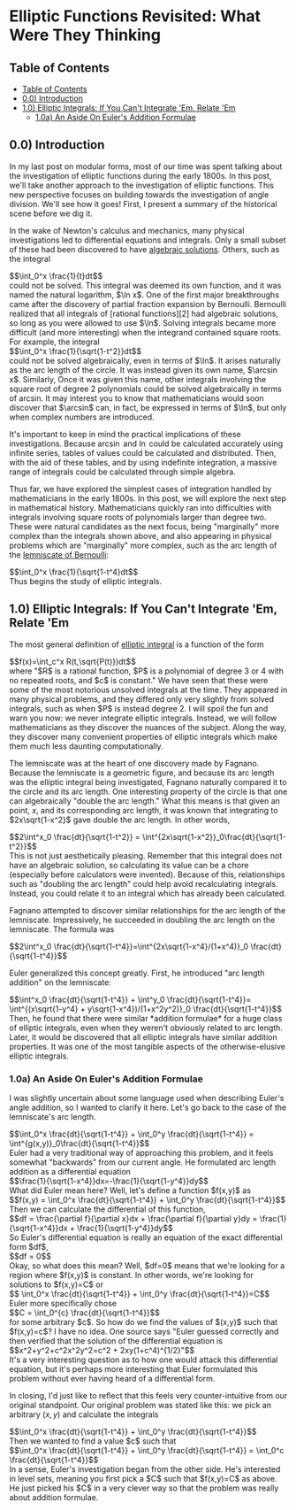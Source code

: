 # Elliptic Functions Revisited: What Were They Thinking

## Table of Contents <a name="toc"></a>
- [Table of Contents](#toc)
- [0.0) Introduction](#0.0)
- [1.0) Elliptic Integrals: If You Can't Integrate 'Em, Relate 'Em](#1.0)
  * [1.0a)  An Aside On Euler's Addition Formulae](#1.0a)

## 0.0) Introduction <a name="0.0"></a>

In my last post on modular forms, most of our time was spent talking about the investigation of elliptic functions during the early 1800s. In this post, we'll take another approach to the investigation of elliptic functions. This new perspective focuses on building towards the investigation of angle division. We'll see how it goes! First, I present a summary of the historical scene before we dig it.

In the wake of Newton's calculus and mechanics, many physical investigations led to differential equations and integrals. Only a small subset of these had been discovered to have [algebraic solutions][1]. Others, such as the integral
<div>
$$\int_0^x \frac{1}{t}dt$$
</div>
could not be solved. This integral was deemed its own function, and it was named the natural logarithm, $\ln x$. One of the first major breakthroughs came after the discovery of partial fraction expansion by Bernoulli. Bernoulli realized that all integrals of [rational functions][2] had algebraic solutions, so long as you were allowed to use $\ln$. Solving integrals became more difficult (and more interesting) when the integrand contained square roots. For example, the integral
<div>
$$\int_0^x \frac{1}{\sqrt{1-t^2}}dt$$
</div>
could not be solved algebraically, even in terms of $\ln$. It arises naturally as the arc length of the circle. It was instead given its own name, $\arcsin x$. Similarly,  Once it was given this name, other integrals involving the square root of degree 2 polynomials could be solved algebraically in terms of arcsin. It may interest you to know that mathematicians would soon discover that $\arcsin$ can, in fact, be expressed in terms of $\ln$, but only when complex numbers are introduced.

It's important to keep in mind the practical implications of these investigations. Because $\arcsin$ and $\ln$ could be calculated accurately using infinite series, tables of values could be calculated and distributed. Then, with the aid of these tables, and by using indefinite integration, a massive range of integrals could be calculated through simple algebra.

Thus far, we have explored the simplest cases of integration handled by mathematicians in the early 1800s. In this post, we will explore the next step in mathematical history. Mathematicians quickly ran into difficulties with integrals involving square roots of polynomials larger than degree two. These were natural candidates as the next focus, being "marginally" more complex than the integrals shown above, and also appearing in physical problems which are "marginally" more complex, such as the arc length of the [lemniscate of Bernoulli][3]:
<div>
$$\int_0^x \frac{1}{\sqrt{1-t^4}dt$$
</div>
Thus begins the study of elliptic integrals.

## 1.0) Elliptic Integrals: If You Can't Integrate 'Em, Relate 'Em  <a name="1.0"></a>

The most general definition of [elliptic integral][4] is a function of the form
<div>
$$f(x)=\int_c^x R(t,\sqrt{P(t)})dt$$
</div>
where "$R$ is a rational function, $P$ is a polynomial of degree 3 or 4 with no repeated roots, and $c$ is constant." We have seen that these were some of the most notorious unsolved integrals at the time. They appeared in many physical problems, and they differed only very slightly from solved integrals, such as when $P$ is instead degree 2. I will spoil the fun and warn you now: we never integrate elliptic integrals. Instead, we will follow mathematicians as they discover the nuances of the subject. Along the way, they discover many convenient properties of elliptic integrals which make them much less daunting computationally.

The lemniscate was at the heart of one discovery made by Fagnano. Because the lemniscate is a geometric figure, and because its arc length was the elliptic integral being investigated, Fagnano naturally compared it to the circle and its arc length. One interesting property of the circle is that one can algebraically "double the arc length." What this means is that given an point, $x$, and its corresponding arc length, it was known that integrating to $2x\sqrt{1-x^2}$ gave double the arc length. In other words,
<div>
$$2\int^x_0 \frac{dt}{\sqrt{1-t^2}} = \int^{2x\sqrt{1-x^2}}_0\frac{dt}{\sqrt{1-t^2}}$$
</div>
This is not just aesthetically pleasing. Remember that this integral does not have an algebraic solution, so calculating its value can be a chore (especially before calculators were invented). Because of this, relationships such as "doubling the arc length" could help avoid recalculating integrals. Instead, you could relate it to an integral which has already been calculated.

Fagnano attempted to discover similar relationships for the arc length of the lemniscate. Impressively, he succeeded in doubling the arc length on the lemniscate. The formula was
<div>
$$2\int^x_0 \frac{dt}{\sqrt{1-t^4}}=\int^{2x\sqrt{1-x^4}/(1+x^4)}_0 \frac{dt}{\sqrt{1-t^4}}$$
</div>

Euler generalized this concept greatly. First, he introduced "arc length addition" on the lemniscate:
<div>
$$\int^x_0 \frac{dt}{\sqrt{1-t^4}} + \int^y_0 \frac{dt}{\sqrt{1-t^4}}= \int^{(x\sqrt{1-y^4} + y\sqrt{1-x^4})/(1+x^2y^2)}_0 \frac{dt}{\sqrt{1-t^4}}$$
</div>
Then, he found that there were similar *addition formulae* for a huge class of elliptic integrals, even when they weren't obviously related to arc length. Later, it would be discovered that all elliptic integrals have similar addition properties. It was one of the most tangible aspects of the otherwise-elusive elliptic integrals.

### 1.0a) An Aside On Euler's Addition Formulae  <a name="1.0a"></a>

I was slightly uncertain about some language used when describing Euler's angle addition, so I wanted to clarify it here. Let's go back to the case of the lemniscate's arc length.
<div>
$$\int_0^x \frac{dt}{\sqrt{1-t^4}} + \int_0^y \frac{dt}{\sqrt{1-t^4}} = \int^{g(x,y)}_0\frac{dt}{\sqrt{1-t^4}}$$
</div>
Euler had a very traditional way of approaching this problem, and it feels somewhat "backwards" from our current angle. He formulated arc length addition as a differential equation
<div>
$$\frac{1}{\sqrt{1-x^4}}dx=-\frac{1}{\sqrt{1-y^4}}dy$$
</div>
What did Euler mean here? Well, let's define a function $f(x,y)$ as
<div>
$$f(x,y) = \int_0^x \frac{dt}{\sqrt{1-t^4}} + \int_0^y \frac{dt}{\sqrt{1-t^4}}$$
</div>
Then we can calculate the differential of this function,
<div>
$$df = \frac{\partial f}{\partial x}dx + \frac{\partial f}{\partial y}dy = \frac{1}{\sqrt{1-x^4}}dx + \frac{1}{\sqrt{1-y^4}}dy$$
</div>
So Euler's differential equation is really an equation of the exact differential form $df$,
<div>
$$df = 0$$
</div>
Okay, so what does this mean? Well, $df=0$ means that we're looking for a region where $f(x,y)$ is constant. In other words, we're looking for solutions to $f(x,y)=C$ or
<div>
$$ \int_0^x \frac{dt}{\sqrt{1-t^4}} + \int_0^y \frac{dt}{\sqrt{1-t^4}}=C$$
</div>
Euler more specifically chose
<div>
$$C = \int_0^{c} \frac{dt}{\sqrt{1-t^4}}$$
</div>
for some arbitrary $c$. So how do we find the values of $(x,y)$ such that $f(x,y)=c$? I have no idea. One source says "Euler guessed correctly and then verified that the solution of the differential equation is
<div>
$$x^2+y^2+c^2x^2y^2=c^2 + 2xy(1+c^4)^{1/2}"$$
</div>
It's a very interesting question as to how one would attack this differential equation, but it's perhaps more interesting that Euler formulated this problem without ever having heard of a differential form.

In closing, I'd just like to reflect that this feels very counter-intuitive from our original standpoint. Our original problem was stated like this: we pick an arbitrary $(x,y)$ and calculate the integrals
<div>
$$\int_0^x \frac{dt}{\sqrt{1-t^4}} + \int_0^y \frac{dt}{\sqrt{1-t^4}}$$
</div>
Then we wanted to find a value $c$ such that 
<div>
$$\int_0^x \frac{dt}{\sqrt{1-t^4}} + \int_0^y \frac{dt}{\sqrt{1-t^4}} = \int_0^c \frac{dt}{\sqrt{1-t^4}}$$
</div>
In a sense, Euler's investigation began from the other side. He's interested in level sets, meaning you first pick a $C$ such that $f(x,y)=C$ as above. He just picked his $C$ in a very clever way so that the problem was really about addition formulae.


[1]:https://en.wikipedia.org/wiki/Algebraic_function
[2]:https://en.wikipedia.org/wiki/Rational_function
[3]:https://en.wikipedia.org/wiki/Lemniscate_of_Bernoulli
[4]:https://en.wikipedia.org/wiki/Elliptic_integral